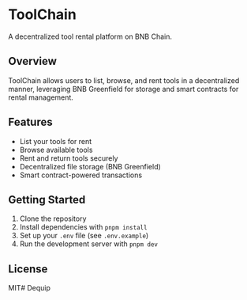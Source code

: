# ToolChain

A decentralized tool rental platform on BNB Chain.

## Overview

ToolChain allows users to list, browse, and rent tools in a decentralized manner, leveraging BNB Greenfield for storage and smart contracts for rental management.

## Features
- List your tools for rent
- Browse available tools
- Rent and return tools securely
- Decentralized file storage (BNB Greenfield)
- Smart contract-powered transactions

## Getting Started

1. Clone the repository
2. Install dependencies with `pnpm install`
3. Set up your `.env` file (see `.env.example`)
4. Run the development server with `pnpm dev`

## License

MIT#   D e q u i p  
 